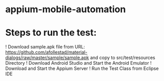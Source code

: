 # appium-mobile-automation

# Steps to run the test:
! Download sample.apk file from URL: https://github.com/afollestad/material-dialogs/raw/master/sample/sample.apk and copy to src/test/resources Directory
! Download Android Studio and Start the Android Emulator
! Download and Start the Appium Server
! Run the Test Class from Eclipse IDE
